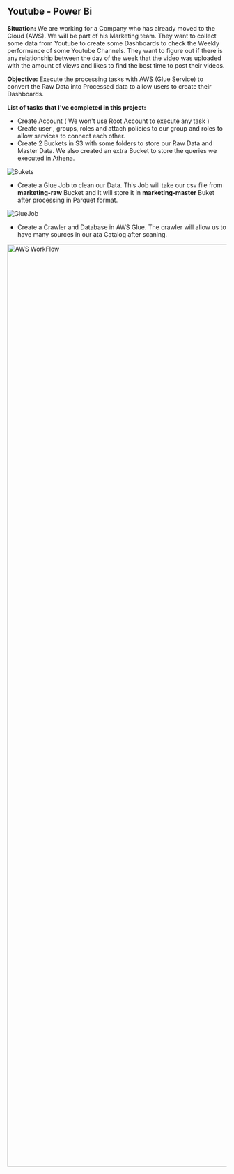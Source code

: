 ## Youtube - Power Bi

**Situation:** We are working for a Company who has already moved to the Cloud (AWS). We will be part of his Marketing team. They want to collect some data from Youtube to create some Dashboards to check the Weekly performance of some Youtube Channels. They want to figure out if there is any relationship between the day of the week that the video was uploaded with the amount of views and likes to find the best time to post their videos.

**Objective:** Execute the processing tasks with AWS (Glue Service) to convert the Raw Data into Processed data to allow users to create their Dashboards.

**List of tasks that I've completed in this project:**

- Create Account ( We won't use Root Account to execute any task )
- Create user , groups, roles and attach policies to our group and roles to allow services to connect each other.
- Create 2 Buckets in S3 with some folders to store our Raw Data and Master Data. We also created an extra Bucket to store the queries we executed in Athena.

![Bukets](https://user-images.githubusercontent.com/46005983/194966245-cf13f507-9dca-4bd2-a44b-cb1c0ca254c8.JPG)

- Create a Glue Job to clean our Data. This Job will take our csv file from **marketing-raw** Bucket and It will store it in **marketing-master** Buket after processing in Parquet format.

![GlueJob](https://user-images.githubusercontent.com/46005983/194966849-8d8bf1ee-7c64-439b-9b72-c4248c845bcb.JPG)

- Create a Crawler and Database in AWS Glue. The crawler will allow us to have many sources in our ata Catalog after scaning.




<img width="2112" alt="AWS WorkFlow" src="https://user-images.githubusercontent.com/46005983/194967828-59150834-1ae9-4b40-a7f7-ecf6bea62f2b.png">


